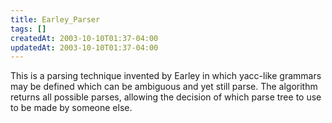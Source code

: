 ```yaml
---
title: Earley_Parser
tags: []
createdAt: 2003-10-10T01:37-04:00
updatedAt: 2003-10-10T01:37-04:00
---
```



This is a parsing technique invented by Earley in which yacc-like grammars may be defined which can be ambiguous and yet still parse. The algorithm returns all possible parses, allowing the decision of which parse tree to use to be made by someone else.

